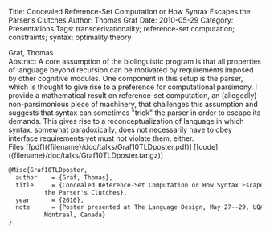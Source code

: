 Title: Concealed Reference-Set Computation or How Syntax Escapes the Parser’s Clutches
Author: Thomas Graf
Date: 2010-05-29
Category: Presentations
Tags: transderivationality; reference-set computation; constraints; syntax; optimality theory

<div markdown class="authors">
Graf, Thomas
</div>

<div markdown class="abstract">
<span id="abstract-title">Abstract</span>
A core assumption of the biolinguistic program is that all properties of language beyond recursion can be motivated by requirements imposed by other cognitive modules. One component in this setup is the parser, which is thought to give rise to a preference for computational parsimony. I provide a mathematical result on reference-set computation, an (allegedly) non-parsimonious piece of machinery, that challenges this assumption and suggests that syntax can sometimes "trick" the parser in order to escape its demands. This gives rise to a reconceptualization of language in which syntax, somewhat paradoxically, does not necessarily have to obey interface requirements yet must not violate them, either.
</div>

<div markdown class="files">
<span id="files-title">Files</span>
[[pdf]({filename}/doc/talks/Graf10TLDposter.pdf)]
[[code]({filename}/doc/talks/Graf10TLDposter.tar.gz)]
</div>

~~~latex
@Misc{Graf10TLDposter,
  author	= {Graf, Thomas},
  title		= {Concealed Reference-Set Computation or How Syntax Escapes
		  the Parser's Clutches},
  year		= {2010},
  note		= {Poster presented at The Language Design, May 27--29, UQAM,
		  Montreal, Canada}
}
~~~
